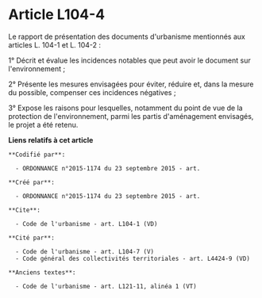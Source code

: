 # Article L104-4

Le rapport de présentation des documents d'urbanisme mentionnés aux articles L. 104-1 et L. 104-2 : 

1° Décrit et évalue les incidences notables que peut avoir le document sur l'environnement ; 

2° Présente les mesures envisagées pour éviter, réduire et, dans la mesure du possible, compenser ces incidences négatives ; 

3° Expose les raisons pour lesquelles, notamment du point de vue de la protection de l'environnement, parmi les partis
d'aménagement envisagés, le projet a été retenu.

**Liens relatifs à cet article**

	**Codifié par**:

	  - ORDONNANCE n°2015-1174 du 23 septembre 2015 - art.

	**Créé par**:

	  - ORDONNANCE n°2015-1174 du 23 septembre 2015 - art.

	**Cite**:

	  - Code de l'urbanisme - art. L104-1 (VD)

	**Cité par**:

	  - Code de l'urbanisme - art. L104-7 (V)
	  - Code général des collectivités territoriales - art. L4424-9 (VD)

	**Anciens textes**:

	  - Code de l'urbanisme - art. L121-11, alinéa 1 (VT)
